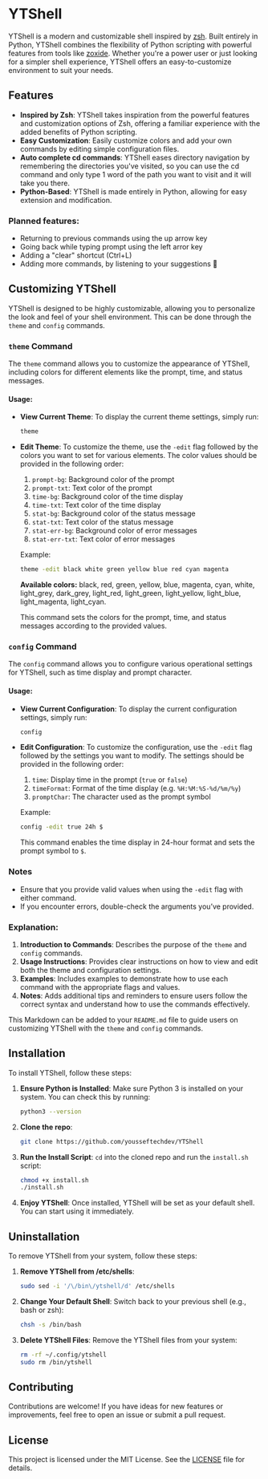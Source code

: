 # YTShell

YTShell is a modern and customizable shell inspired by [zsh](https://www.zsh.org/). Built entirely in Python, YTShell combines the flexibility of Python scripting with powerful features from tools like [zoxide](https://github.com/ajeetdsouza/zoxide). Whether you're a power user or just looking for a simpler shell experience, YTShell offers an easy-to-customize environment to suit your needs.

## Features

- **Inspired by Zsh**: YTShell takes inspiration from the powerful features and customization options of Zsh, offering a familiar experience with the added benefits of Python scripting.
- **Easy Customization**: Easily customize colors and add your own commands by editing simple configuration files.
- **Auto complete cd commands**: YTShell eases directory navigation by remembering the directories you've visited, so you can use the cd command and only type 1 word of the path you want to visit and it will take you there.
- **Python-Based**: YTShell is made entirely in Python, allowing for easy extension and modification.

### **Planned features**:
- Returning to previous commands using the up arrow key
- Going back while typing prompt using the left arror key
- Adding a "clear" shortcut (Ctrl+L)
- Adding more commands, by listening to your suggestions 🤗

## Customizing YTShell

YTShell is designed to be highly customizable, allowing you to personalize the look and feel of your shell environment. This can be done through the `theme` and `config` commands.

### `theme` Command

The `theme` command allows you to customize the appearance of YTShell, including colors for different elements like the prompt, time, and status messages.

#### Usage:

- **View Current Theme**: 
  To display the current theme settings, simply run:
  
  ```bash
  theme
  ```

- **Edit Theme**: 
  To customize the theme, use the `-edit` flag followed by the colors you want to set for various elements. The color values should be provided in the following order:
  
  1. `prompt-bg`: Background color of the prompt
  2. `prompt-txt`: Text color of the prompt
  3. `time-bg`: Background color of the time display
  4. `time-txt`: Text color of the time display
  5. `stat-bg`: Background color of the status message
  6. `stat-txt`: Text color of the status message
  7. `stat-err-bg`: Background color of error messages
  8. `stat-err-txt`: Text color of error messages
  
  Example:
  
  ```bash
  theme -edit black white green yellow blue red cyan magenta
  ```
  **Available colors:**
  black, red, green, yellow, blue, magenta, cyan, white,
  light_grey, dark_grey, light_red, light_green, light_yellow, light_blue,
  light_magenta, light_cyan.

  
  This command sets the colors for the prompt, time, and status messages according to the provided values.

### `config` Command

The `config` command allows you to configure various operational settings for YTShell, such as time display and prompt character.

#### Usage:

- **View Current Configuration**:
  To display the current configuration settings, simply run:
  
  ```bash
  config
  ```

- **Edit Configuration**:
  To customize the configuration, use the `-edit` flag followed by the settings you want to modify. The settings should be provided in the following order:
  
  1. `time`: Display time in the prompt (`true` or `false`)
  2. `timeFormat`: Format of the time display (e.g. `%H:%M:%S-%d/%m/%y`)
  3. `promptChar`: The character used as the prompt symbol
  
  Example:
  
  ```bash
  config -edit true 24h $
  ```
  
  This command enables the time display in 24-hour format and sets the prompt symbol to `$`.

### Notes

- Ensure that you provide valid values when using the `-edit` flag with either command.
- If you encounter errors, double-check the arguments you’ve provided.

### Explanation:

1. **Introduction to Commands**: Describes the purpose of the `theme` and `config` commands.
2. **Usage Instructions**: Provides clear instructions on how to view and edit both the theme and configuration settings.
3. **Examples**: Includes examples to demonstrate how to use each command with the appropriate flags and values.
4. **Notes**: Adds additional tips and reminders to ensure users follow the correct syntax and understand how to use the commands effectively. 

This Markdown can be added to your `README.md` file to guide users on customizing YTShell with the `theme` and `config` commands.

## Installation

To install YTShell, follow these steps:

1. **Ensure Python is Installed**: Make sure Python 3 is installed on your system. You can check this by running:

    ```bash
    python3 --version
    ```

2. **Clone the repo**:
    ```bash
    git clone https://github.com/yousseftechdev/YTShell
    ```

2. **Run the Install Script**: `cd` into the cloned repo and run the `install.sh` script:

    ```bash
    chmod +x install.sh
    ./install.sh
    ```

3. **Enjoy YTShell**: Once installed, YTShell will be set as your default shell. You can start using it immediately.

## Uninstallation

To remove YTShell from your system, follow these steps:

1. **Remove YTShell from /etc/shells**:

    ```bash
    sudo sed -i '/\/bin\/ytshell/d' /etc/shells
    ```

2. **Change Your Default Shell**: Switch back to your previous shell (e.g., bash or zsh):

    ```bash
    chsh -s /bin/bash
    ```

3. **Delete YTShell Files**: Remove the YTShell files from your system:

    ```bash
    rm -rf ~/.config/ytshell
    sudo rm /bin/ytshell
    ```

## Contributing

Contributions are welcome! If you have ideas for new features or improvements, feel free to open an issue or submit a pull request.

## License

This project is licensed under the MIT License. See the [LICENSE](LICENSE) file for details.

